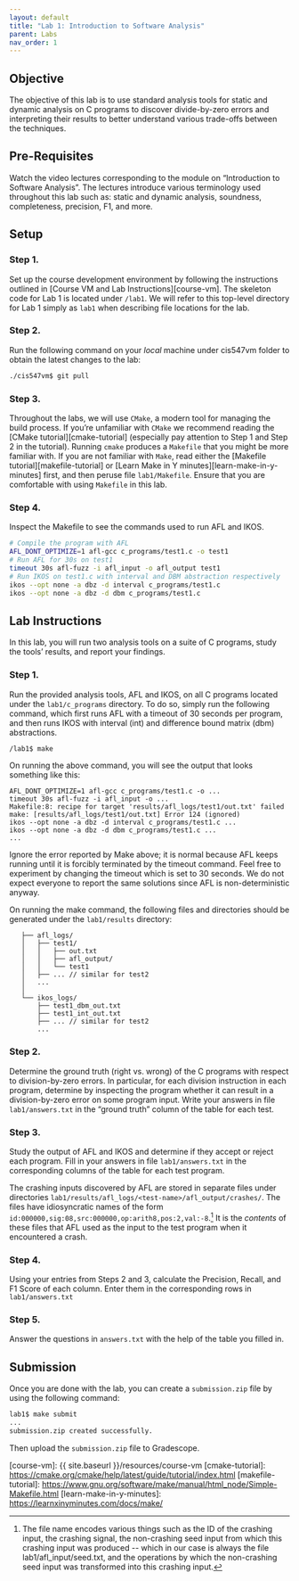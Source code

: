 ```yaml
---
layout: default
title: "Lab 1: Introduction to Software Analysis"
parent: Labs
nav_order: 1
---
```


## Objective

The objective of this lab is to use standard analysis tools for static and
dynamic analysis on C programs to discover divide-by-zero errors and interpreting
their results to better understand various trade-offs between the techniques.

## Pre-Requisites

Watch the video lectures corresponding to the module on “Introduction to Software Analysis”.
The lectures introduce various terminology used throughout this lab such as:
static and dynamic analysis, soundness, completeness, precision, F1, and more.

## Setup

### Step 1.

Set up the course development environment by following the instructions outlined
in [Course VM and Lab Instructions][course-vm].
The skeleton code for Lab 1 is located under `/lab1`.
We will refer to this top-level directory for Lab 1 simply as `lab1`
when describing file locations for the lab.

### Step 2.

Run the following command on your *local* machine under cis547vm folder to obtain
the latest changes to the lab:

```sh
./cis547vm$ git pull
```

### Step 3.

Throughout the labs, we will use `CMake`, a modern tool for
managing the build process.
If you’re unfamiliar with `CMake` we recommend reading the
[CMake tutorial][cmake-tutorial]
(especially pay attention to Step 1 and Step 2 in the tutorial).
Running `cmake` produces a `Makefile` that you might be more familiar with.
If you are not familiar with `Make`, read either the
[Makefile tutorial][makefile-tutorial]
or [Learn Make in Y minutes][learn-make-in-y-minutes] first,
and then peruse file `lab1/Makefile`.
Ensure that you are comfortable with using `Makefile` in this lab.

### Step 4.

Inspect the Makefile to see the commands used to run AFL and IKOS.

```sh
# Compile the program with AFL
AFL_DONT_OPTIMIZE=1 afl-gcc c_programs/test1.c -o test1
# Run AFL for 30s on test1
timeout 30s afl-fuzz -i afl_input -o afl_output test1
# Run IKOS on test1.c with interval and DBM abstraction respectively
ikos --opt none -a dbz -d interval c_programs/test1.c
ikos --opt none -a dbz -d dbm c_programs/test1.c
```

## Lab Instructions

In this lab, you will run two analysis tools on a suite of C programs,
study the tools’ results, and report your findings.

### Step 1.

Run the provided analysis tools, AFL and IKOS, on all C programs
located under the `lab1/c_programs` directory.
To do so, simply run the following command,
which first runs AFL with a timeout of 30 seconds per program,
and then runs IKOS with interval (int)
and difference bound matrix (dbm) abstractions.

```sh
/lab1$ make
```

On running the above command, you will see the output that looks
something like this:

```
AFL_DONT_OPTIMIZE=1 afl-gcc c_programs/test1.c -o ...
timeout 30s afl-fuzz -i afl_input -o ...
Makefile:8: recipe for target 'results/afl_logs/test1/out.txt' failed
make: [results/afl_logs/test1/out.txt] Error 124 (ignored)
ikos --opt none -a dbz -d interval c_programs/test1.c ...
ikos --opt none -a dbz -d dbm c_programs/test1.c ...
...
```

Ignore the error reported by Make above; it is normal because
AFL keeps running until it is forcibly terminated by the timeout command.
Feel free to experiment by changing the timeout which is set to 30 seconds.
We do not expect everyone to report the same solutions since
AFL is non-deterministic anyway.

On running the make command, the following files and directories should be generated
under the `lab1/results` directory:

```
   ├── afl_logs/
   │   ├── test1/
   │   │   ├── out.txt
   │   │   ├── afl_output/
   │   │   └── test1
   │   ├── ... // similar for test2
   │   ...
   │
   └── ikos_logs/
       ├── test1_dbm_out.txt
       ├── test1_int_out.txt
       ├── ... // similar for test2
       ...
```

### Step 2.

Determine the ground truth (right vs. wrong) of the C programs with respect to
division-by-zero errors.
In particular, for each division instruction in each program, determine by
inspecting the program whether it can result in a division-by-zero error on
some program input.
Write your answers in file `lab1/answers.txt` in the “ground truth” column
of the table for each test.

### Step 3.

Study the output of AFL and IKOS and determine if they accept or reject each program.
Fill in your answers in file `lab1/answers.txt` in the corresponding columns of
the table for each test program.

The crashing inputs discovered by AFL are stored in separate files under
directories `lab1/results/afl_logs/<test-name>/afl_output/crashes/`.
The files have idiosyncratic names of the form
`id:000000,sig:08,src:000000,op:arith8,pos:2,val:-8`.[^1]
It is the *contents* of these files that AFL used as the input
to the test program when it encountered a crash.

### Step 4.

Using your entries from Steps 2 and 3, calculate the
Precision, Recall, and F1 Score of each column.
Enter them in the corresponding rows in `lab1/answers.txt`

### Step 5.

Answer the questions in `answers.txt` with the help of the table you filled in.

## Submission

Once you are done with the lab, you can create a `submission.zip` file by using the following command:

```sh
lab1$ make submit
...
submission.zip created successfully.
```

Then upload the `submission.zip` file to Gradescope.

[^1]: The file name encodes various things such as the ID of the crashing input, the crashing signal, the non-crashing seed input from which this crashing input was produced -- which in our case is always the file lab1/afl_input/seed.txt, and the operations by which the non-crashing seed input was transformed into this crashing input.

[course-vm]: {{ site.baseurl }}/resources/course-vm
[cmake-tutorial]: https://cmake.org/cmake/help/latest/guide/tutorial/index.html
[makefile-tutorial]: https://www.gnu.org/software/make/manual/html_node/Simple-Makefile.html
[learn-make-in-y-minutes]: https://learnxinyminutes.com/docs/make/
